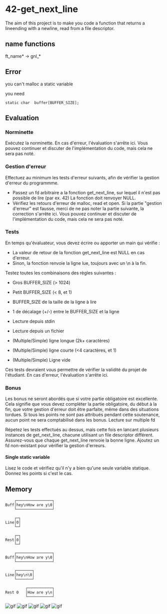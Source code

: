 # 42-get_next_line
The aim of this project is to make you code a function 
that returns a lineending with a newline, 
read from a file descriptor.


## name functions

ft_name* -> gnl_*

## Error

you can't malloc a static variable

you need

```static char	buffer[BUFFER_SIZE];```


## Evaluation

### Norminette

Exécutez la norminette.
En cas d'erreur, l'évaluation s'arrête ici.
Vous pouvez continuer et discuter de l'implémentation du code,
mais cela ne sera pas noté.


### Gestion d'erreur

Effectuez au minimum les tests d'erreur suivants, afin de vérifier la gestion d'erreur
du programmme.
- Passez un fd arbitraire a la fonction get_next_line, sur lequel il
n'est pas possible de lire (par ex. 42) La fonction doit renvoyer NULL.
- Vérifiez les retours d'erreur de malloc, read et open.
Si la partie "gestion d'erreur" est fausse, merci de ne pas noter la partie suivante,
la correction s'arrête ici.
Vous pouvez continuer et discuter de l'implémentation du code,
mais cela ne sera pas noté.


### Tests

En temps qu'évaluateur, vous devez écrire ou apporter un main qui vérifie :
- La valeur de retour de la fonction get_next_line est NULL en cas d'erreur.
- Sinon, la fonction renvoie la ligne lue, toujours avec un \n à la fin.

Testez toutes les combinaisons des règles suivantes :
- Gros BUFFER_SIZE (> 1024)
- Petit BUFFER_SIZE (< 8, et 1)
- BUFFER_SIZE de la taille de la ligne à lire
- 1 de décalage (+/-) entre le BUFFER_SIZE et la ligne

- Lecture depuis stdin
- Lecture depuis un fichier

- (Multiple/Simple) ligne longue (2k+ caractères)
- (Multiple/Simple) ligne courte (<4 caractères, et 1)
- (Multiple/Simple) Ligne vide

Ces tests devraient vous permettre de vérifier la validité du projet de
l'étudiant.
En cas d'erreur, l'évaluation s'arrête ici.


### Bonus

Les bonus ne seront abordés que si votre partie obligatoire est excellente. 
Cela signifie que vous devez compléter la partie obligatoire, du début à la fin, 
que votre gestion d'erreur doit être parfaite, même dans des situations tordues. 
Si tous les points ne sont pas attribués pendant cette soutenance, 
aucun point ne sera comptabilisé dans les bonus.
Lecture sur multiple fd

Répetez les tests effectués au dessus, mais cette fois en lancant plusieurs instances de get_next_line,
chacune utilisant un file descriptor différent.
Assurez-vous que chaque get_next_line renvoie la bonne ligne.
Ajoutez un fd non-existant pour vérifier la gestion d'erreurs.

#### Single static variable

Lisez le code et vérifiez qu'il n'y a bien qu'une seule variable statique. Donnez les points si c'est le cas.

## Memory

```
    ┌────────────────┐
Buff│hey\nHow are y\0│
    └────────────────┘

    ┌─┐
Line│0│
    └─┘

    ┌─┐
Rest│0│
    └─┘

    ┌────────────────┐
Buff│hey\nHow are y\0│
    └────────────────┘

    ┌───────┐
Line│hey\n\0│
    └───────┘

         ┌───────────┐
Rest 0   │How are y\n│
         └───────────┘
```


![gif](https://github.com/theo-grivel/theo-grivel/blob/main/assets/homemade.gif)
![gif](https://github.com/theo-grivel/theo-grivel/blob/main/assets/homemade.gif)
![gif](https://github.com/theo-grivel/theo-grivel/blob/main/assets/homemade.gif)
![gif](https://github.com/theo-grivel/theo-grivel/blob/main/assets/homemade.gif)
![gif](https://github.com/theo-grivel/theo-grivel/blob/main/assets/homemade.gif)
